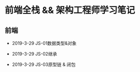 # 前端全栈 && 架构工程师学习笔记

## 前端
  + 2019-3-29 JS-01数据类型&对象

  + 2019-3-29 JS-02继承

  + 2019-3-29 JS-03原型链 & 闭包
